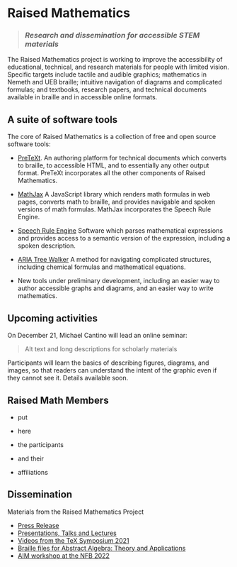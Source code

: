 
# Raised Mathematics

> ### *Research and dissemination for accessible STEM materials*

The Raised Mathematics project is working to improve the accessibility of
educational, technical, and research materials for people with limited vision.
Specific targets include tactile and audible graphics; mathematics in
Nemeth and UEB braille; intuitive navigation of diagrams and complicated
formulas; and textbooks, research papers, and technical documents
available in braille and in accessible online formats.

## A suite of software tools

The core of Raised Mathematics is a collection of free and open source
software tools:

* [PreTeXt](https://pretextbook.org).
An authoring platform for technical documents which converts to braille,
to accessible HTML, and to essentially any other output format.  PreTeXt
incorporates all the other components of Raised Mathematics.

* [MathJax](https://mathjax.org)
A JavaScript library which renders math formulas in web pages, converts
math to braille, and provides navigable and spoken versions of math formulas.
MathJax incorporates the Speech Rule Engine.

* [Speech Rule Engine](https://speechruleengine.org/)
Software which parses mathematical expressions and provides access to a
semantic version of the expression, including a spoken description.

* [ARIA Tree Walker](https://krautzource.github.io/aria-tree-walker/)
A method for navigating complicated structures, including chemical
formulas and mathematical equations.

* New tools under preliminary development, including an easier way to author
accessible graphs and diagrams, and an easier way to write mathematics.

## Upcoming activities

On December 21, Michael Cantino will lead an online seminar:

> Alt text and long descriptions for scholarly materials

Participants will learn the basics of describing figures, diagrams, and images,
so that readers can understand the intent of the graphic even if they cannot see it.
Details available soon.

## Raised Math Members

* put

* here

* the participants

* and their

* affiliations

## Dissemination

Materials from the Raised Mathematics Project

* [Press Release](https://aimath.org/aimnews/braille/)
* [Presentations, Talks and Lectures](presentations/)
* [Videos from the TeX Symposium 2021](texsymp/)
* [Braille files for Abstract Algebra: Theory and Applications](aata/)
* [AIM workshop at the NFB 2022](aim22/)
